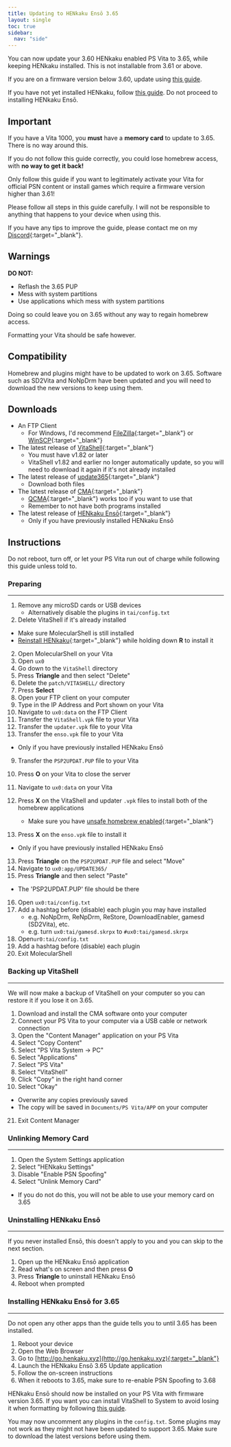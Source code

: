 ```yaml
---
title: Updating to HENkaku Ensō 3.65
layout: single
toc: true
sidebar:
  nav: "side"
---
```


You can now update your 3.60 HENkaku enabled PS Vita to 3.65, while keeping HENkaku installed. This is not installable from 3.61 or above.

<div class="notice"><p>If you are on a firmware version below 3.60, update using <a href="/guide/updating-to-3.60/">this guide</a>.</p>
<p>If you have not yet installed HENkaku, follow <a href="/guide/installing-henkaku/">this guide</a>. Do not proceed to installing HENkaku Ensō.</p></div>

## Important

<p class="notice">If you have a Vita 1000, you <b>must</b> have a <b>memory card</b> to update to 3.65. There is no way around this.</p>

If you do not follow this guide correctly, you could lose homebrew access, with **no way to get it back!**

Only follow this guide if you want to legitimately activate your Vita for official PSN content or install games which require a firmware version higher than 3.61!

Please follow all steps in this guide carefully. I will not be responsible to anything that happens to your device when using this.

If you have any tips to improve the guide, please contact me on my [Discord](/help/discord/){:target="_blank"}.

## Warnings

**DO NOT:**
- Reflash the 3.65 PUP
- Mess with system partitions
- Use applications which mess with system partitions

Doing so could leave you on 3.65 without any way to regain homebrew access.

Formatting your Vita should be safe however.

## Compatibility

Homebrew and plugins might have to be updated to work on 3.65. Software such as SD2Vita and NoNpDrm have been updated and you will need to download the new versions to keep using them.

## Downloads

- An FTP Client
	- For Windows, I'd recommend [FileZilla](https://filezilla-project.org/){:target="_blank"} or [WinSCP](https://winscp.net/eng/download.php){:target="_blank"}
- The latest release of [VitaShell](https://github.com/TheOfficialFloW/VitaShell/releases/latest/){:target="_blank"}
  - You must have v1.82 or later
  - VitaShell v1.82 and earlier no longer automatically update, so you will need to download it again if it's not already installed
- The latest release of [update365](https://github.com/TheOfficialFloW/update365/releases/latest){:target="_blank"}
  - Download both files
- The latest release of [CMA](http://cma.dl.playstation.net/cma/win/gb/index.html){:target="_blank"}
  - [QCMA](https://codestation.github.io/qcma/){:target="_blank"} works too if you want to use that
  - Remember to not have both programs installed
- The latest release of [HENkaku Ensō](https://github.com/henkaku/enso/releases/latest/){:target="_blank"}
  - Only if you have previously installed HENkaku Ensō

## Instructions

Do not reboot, turn off, or let your PS Vita run out of charge while following this guide unless told to.

### Preparing
---

1. Remove any microSD cards or USB devices
	- Alternatively disable the plugins in `tai/config.txt`
1. Delete VitaShell if it's already installed
  - Make sure MolecularShell is still installed
  - [Reinstall HENkaku](/guide/installing-henkaku/#instructions){:target="_blank"} while holding down **R** to install it
2. Open MolecularShell on your Vita
3. Open `ux0`
3. Go down to the `VitaShell` directory
3. Press **Triangle** and then select "Delete"
3. Delete the `patch/VITASHELL/` directory
3. Press **Select**
4. Open your FTP client on your computer
5. Type in the IP Address and Port shown on your Vita
6. Navigate to `ux0:data` on the FTP Client
7. Transfer the `VitaShell.vpk` file to your Vita
8. Transfer the `updater.vpk` file to your Vita
9. Transfer the `enso.vpk` file to your Vita
  - Only if you have previously installed HENkaku Ensō
9. Transfer the `PSP2UPDAT.PUP` file to your Vita
10. Press **O** on your Vita to close the server
11. Navigate to `ux0:data` on your Vita
12. Press **X** on the VitaShell and updater `.vpk` files to install both of the homebrew applications
	- Make sure you have [unsafe homebrew enabled](/guide/installing-henkaku/#enabling-unsafe-homebrew){:target="_blank"}

13. Press **X** on the `enso.vpk` file to install it
  - Only if you have previously installed HENkaku Ensō
13. Press **Triangle** on the `PSP2UPDAT.PUP` file and select "Move"
14. Navigate to `ux0:app/UPDATE365/`
15. Press **Triangle** and then select "Paste"
  - The 'PSP2UPDAT.PUP' file should be there
16. Open `ux0:tai/config.txt`
17. Add a hashtag before (disable) each plugin you may have installed
	- e.g. NoNpDrm, ReNpDrm, ReStore, DownloadEnabler, gamesd (SD2Vita), etc.
	- e.g. turn `ux0:tai/gamesd.skrpx` to `#ux0:tai/gamesd.skrpx`
18. Open`ur0:tai/config.txt`
19. Add a hashtag before (disable) each plugin
20. Exit MolecularShell

### Backing up VitaShell
---

We will now make a backup of VitaShell on your computer so you can restore it if you lose it on 3.65.

1. Download and install the CMA software onto your computer
2. Connect your PS Vita to your computer via a USB cable or network connection
3. Open the "Content Manager" application on your PS Vita
4. Select "Copy Content"
5. Select "PS Vita System -> PC"
6. Select "Applications"
7. Select "PS Vita"
8. Select "VitaShell"
9. Click "Copy" in the right hand corner
10. Select "Okay"
  - Overwrite any copies previously saved
  - The copy will be saved in `Documents/PS Vita/APP` on your computer
21. Exit Content Manager

### Unlinking Memory Card
---

1. Open the System Settings application
2. Select "HENkaku Settings"
3. Disable "Enable PSN Spoofing"
3. Select "Unlink Memory Card"
  - If you do not do this, you will not be able to use your memory card on 3.65

### Uninstalling HENkaku Ensō
---

If you never installed Ensō, this doesn't apply to you and you can skip to the next section.

1. Open up the HENkaku Ensō application
2. Read what's on screen and then press **O**
3. Press **Triangle** to uninstall HENkaku Ensō
4. Reboot when prompted

### Installing HENkaku Ensō for 3.65
---

Do not open any other apps than the guide tells you to until 3.65 has been installed.

1. Reboot your device
2. Open the Web Browser
3. Go to [http://go.henkaku.xyz](http://go.henkaku.xyz){:target="_blank"}
7. Launch the HENkaku Ensō 3.65 Update application
8. Follow the on-screen instructions
9. When it reboots to 3.65, make sure to re-enable PSN Spoofing to 3.68

HENkaku Ensō should now be installed on your PS Vita with firmware version 3.65. If you want you can install VitaShell to System to avoid losing it when formatting by following [this guide](/more/installing-vitashell-to-system/).

You may now uncomment any plugins in the `config.txt`. Some plugins may not work as they might not have been updated to support 3.65. Make sure to download the latest versions before using them.
